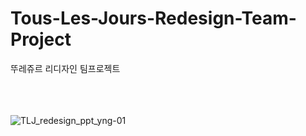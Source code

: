 # Tous-Les-Jours-Redesign-Team-Project
뚜레쥬르 리디자인 팀프로젝트


<br><br><br>
![TLJ_redesign_ppt_yng-01](https://github.com/user-attachments/assets/620f8a9e-1512-46be-a852-99657fb09a0a)

<br><br><br>
   
   
